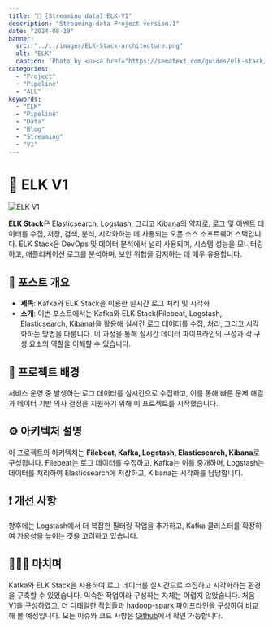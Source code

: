 ```yaml
---
title: "🚀 [Streaming data] ELK-V1"
description: "Streaming-data Project version.1"
date: "2024-08-19"
banner:
  src: "../../images/ELK-Stack-architecture.png"
  alt: "ELK"
  caption: 'Photo by <u><a href="https://sematext.com/guides/elk-stack/">ELK-stack-guide</a></u>'
categories:
  - "Project"
  - "Pipeline"
  - "ALL"
keywords:
  - "ELK"
  - "Pipeline"
  - "Data"
  - "Blog"
  - "Streaming"
  - "V1"
---
```


# 🚀 ELK V1

![ELK V1](/Users/jangminsoo/Desktop/github-blog/portfolio-minimal/content/images/multipipeline.png)


**ELK Stack**은 Elasticsearch, Logstash, 그리고 Kibana의 약자로, 로그 및 이벤트 데이터를 수집, 저장, 검색, 분석, 시각화하는 데 사용되는 오픈 소스 소프트웨어 스택입니다. ELK Stack은 DevOps 및 데이터 분석에서 널리 사용되며, 시스템 성능을 모니터링하고, 애플리케이션 로그를 분석하며, 보안 위협을 감지하는 데 매우 유용합니다.

## 💬 포스트 개요

- **제목**: Kafka와 ELK Stack을 이용한 실시간 로그 처리 및 시각화
- **소개**: 이번 포스트에서는 Kafka와 ELK Stack(Filebeat, Logstash, Elasticsearch, Kibana)을 활용해 실시간 로그 데이터를 수집, 처리, 그리고 시각화하는 방법을 다룹니다. 이 과정을 통해 실시간 데이터 파이프라인의 구성과 각 구성 요소의 역할을 이해할 수 있습니다.

## 🌟 프로젝트 배경

서비스 운영 중 발생하는 로그 데이터를 실시간으로 수집하고, 이를 통해 빠른 문제 해결과 데이터 기반 의사 결정을 지원하기 위해 이 프로젝트를 시작했습니다.

## ⚙️ 아키텍처 설명

이 프로젝트의 아키텍처는 **Filebeat, Kafka, Logstash, Elasticsearch, Kibana**로 구성됩니다. Filebeat는 로그 데이터를 수집하고, Kafka는 이를 중개하며, Logstash는 데이터를 처리하여 Elasticsearch에 저장하고, Kibana는 시각화를 담당합니다.

## ❗️ 개선 사항

향후에는 Logstash에서 더 복잡한 필터링 작업을 추가하고, Kafka 클러스터를 확장하여 가용성을 높이는 것을 고려하고 있습니다.

## 🧑🏻‍💻 마치며

Kafka와 ELK Stack을 사용하여 로그 데이터를 실시간으로 수집하고 시각화하는 환경을 구축할 수 있었습니다. 익숙한 작업이라 구성하는 자체는 어렵지 않았습니다. 처음 V1을 구성하였고, 더 디테일한 작업들과 hadoop-spark 파이프라인을 구성하여 비교해 볼 예정입니다. 모든 이슈와 코드 사항은 [Github](https://github.com/jms0522/Streaming-Data)에서 확인 가능합니다.